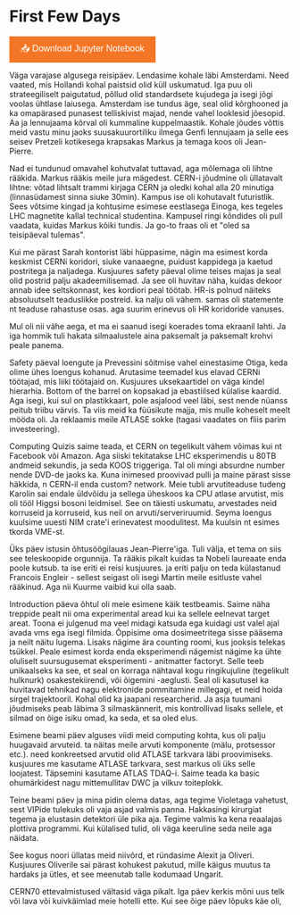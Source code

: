 First Few Days
==============

<a href="https://github.com/your-username/your-repo/raw/main/path/to/notebook.ipynb" download>
    <button style="background-color:#f37626; color:white; border:none; padding:10px 20px; cursor:pointer; font-size:16px;">
        📥 Download Jupyter Notebook
    </button>
</a>

Väga varajase algusega reisipäev. Lendasime kohale läbi Amsterdami. Need vaated, mis Hollandi kohal paistsid olid küll uskumatud. Iga puu oli strateegiliselt paigutatud, põllud olid standardsete kujudega ja isegi jõgi voolas ühtlase laiusega. Amsterdam ise tundus äge, seal olid kõrghooned ja ka omapärased punasest telliskivist majad, nende vahel looklesid jõesopid. Aa ja lennujaama kõrval oli kummaline kuppelmaastik. Kohale jõudes võttis meid vastu minu jaoks suusakuurortiliku ilmega Genfi lennujaam ja selle ees seisev Pretzeli kotikesega krapsakas Markus ja temaga koos oli Jean-Pierre.

Nad ei tundunud omavahel kohutvalat tuttavad, aga mõlemaga oli lihtne rääkida. Markus rääkis meile jura mägedest. CERN-i jõudmine oli üllatavalt lihtne: võtad lihtsalt trammi kirjaga CERN ja oledki kohal alla 20 minutiga (linnasüdamest sinna siuke 30min). Kampus ise oli kohutavalt futuristlik. Sees võtsime kingad ja kohtusime esimese eestlasega Einoga, kes tegeles LHC magnetite kallal technical studentina. Kampusel ringi kõndides oli pull vaadata, kuidas Markus kõiki tundis. Ja go-to fraas oli et "oled sa teisipäeval tulemas".

Kui me pärast Sarah kontorist läbi hüppasime, nägin ma esimest korda keskmist CERNi koridori, siuke vanaaegne, puidust kappidega ja kaetud postritega ja naljadega. Kusjuures safety päeval olime teises majas ja seal olid postrid palju akadeemilisemad. Ja see oli huvitav näha, kuidas dekoor annab idee seltskonnast, kes kordiori peal töötab. HR-is polnud näiteks absoluutselt teaduslikke postreid. ka nalju oli vähem. samas oli statemente nt teaduse rahastuse osas. aga suurim erinevus oli HR koridoride vanuses.

Mul oli nii vähe aega, et ma ei saanud isegi koerades toma ekraanil lahti. Ja iga hommik tuli hakata silmaalustele aina paksemalt ja paksemalt krohvi peale panema.

Safety päeval loengute ja Prevessini sõitmise vahel einestasime Otiga, keda olime ühes loengus kohanud. Arutasime teemadel kus elavad CERNi töötajad, mis liiki töötajaid on. Kusjuures uksekaartidel on väga kindel hierarhia. Bottom of the barrel on kopsakad ja ebastiilsed külalise kaardid. Aga isegi, kui sul on plastikkaart, pole asjalood veel läbi, sest nende nüanss peitub triibu värvis. Ta viis meid ka füüsikute majja, mis mulle koheselt meelt mööda oli. Ja reklaamis meile ATLASE sokke (tagasi vaadates on fliis parim investeering).

Computing Quizis saime teada, et CERN on tegelikult vähem võimas kui nt Facebook või Amazon. Aga siiski tekitatakse LHC eksperimendis u 80TB andmeid sekundis, ja seda KOOS triggeriga. Tal oli mingi absurdne number nende DVD-de jaoks ka. Kuna inimesed proovivad pulli ja maine pärast sisse häkkida, n CERN-il enda custom? network. Meie tubli arvutiteaduse tudeng Karolin sai endale üldvõidu ja sellega üheskoos ka CPU atlase arvutist, mis oli tööl Higgsi bosoni leidmisel. See on täiesti uskumatu, arvestades neid korruseid ja korruseid, kus neil on arvuti/serveriruumid. Seyma loengus kuulsime uuesti NIM crate'i erinevatest moodulitest. Ma kuulsin nt esimes tkorda VME-st.

Üks päev istusin õhtusöögilauas Jean-Pierre'iga. Tuli välja, et tema on siis see teleskoopide orgunnija. Ta rääkis pikalt kuidas ta Nobeli laureaate enda poole kutsub. ta ise eriti ei reisi kusjuures. ja eriti palju on teda külastanud Francois Engleir - sellest seigast oli isegi Martin meile esitluste vahel rääkinud. Aga nii Kuurme vaibid kui olla saab.

Introduction päeva õhtul oli meie esimene käik testbeamis. Saime näha treppide pealt nii oma experimental aread kui ka sellele eelnevat target areat. Toona ei julgenud ma veel midagi katsuda ega kuidagi ust valel ajal avada vms ega isegi filmida. Õppisime oma dosimeetritega sisse pääsema ja neilt näitu lugema. Lisaks nägime ära counting roomi, kus jooksis telekas tsükkel. Peale esimest korda enda eksperimendi nägemist nägime ka ühte oluliselt suursugusemat eksperimenti - anitmatter factoryt. Selle teeb unikaalseks ka see, et seal on korraga nähtaval kogu ringikujuline (tegelikult hulknurk) osakestekiirendi, või õigemini -aeglusti. Seal oli kasutusel ka huvitavad tehnikad nagu elektronide pommitamine millegagi, et neid hoida sirgel trajektooril. Kohal olid ka jaapani researcherid. Ja asja tuumani jõudmiseks peab läbima 3 silmaskännerit, mis kontrollivad lisaks sellele, et silmad on õige isiku omad, ka seda, et sa oled elus.

Esimene beami päev alguses viidi meid computing kohta, kus oli palju huugavaid arvuteid. ta näitas meile arvuti komponente (mälu, protsessor etc.). need konkreetsed arvutid olid ATLASE tarkvara läbi proovimiseks. kusjuures me kasutame ATLASE tarkvara, sest markus oli üks selle loojatest. Täpsemini kasutame ATLAS TDAQ-i. Saime teada ka basic ohumärkidest nagu mittemullitav DWC ja vilkuv toiteplokk.

Teine beami päev ja mina pidin olema datas, aga tegime Violetaga vahetust, sest VIPide tulekuks oli vaja asjad valmis panna. Hakkasingi kirurgiat tegema ja elustasin detektori üle pika aja. Tegime valmis ka kena reaalajas plottiva programmi. Kui külalised tulid, oli väga keeruline seda neile aga näidata.

See kogus noori üllatas meid niivõrd, et ründasime Alexit ja Oliveri. Kusjuures Oliverile sai pärast kohukest pakutud, mille käigus muutus ta hardaks ja ütles, et see meenutab talle kodumaad Ungarit.

CERN70 ettevalmistused vältasid väga pikalt. Iga päev kerkis mõni uus telk või lava või kuivkäimlad meie hotelli ette. Kui see õige päev lõpuks käe oli,
